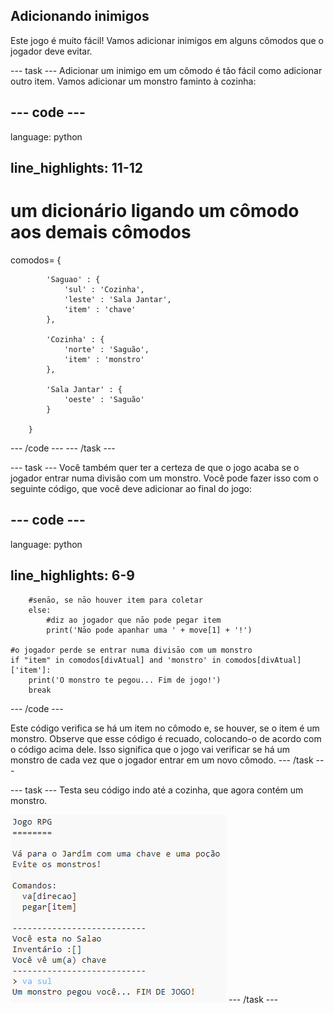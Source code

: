 ## Adicionando inimigos

Este jogo é muito fácil! Vamos adicionar inimigos em alguns cômodos que o jogador deve evitar.

\--- task \--- Adicionar um inimigo em um cômodo é tão fácil como adicionar outro item. Vamos adicionar um monstro faminto à cozinha:

## \--- code \---

language: python

## line_highlights: 11-12

# um dicionário ligando um cômodo aos demais cômodos

comodos= {

            'Saguao' : {
                'sul' : 'Cozinha',
                'leste' : 'Sala Jantar',
                'item' : 'chave'
            },
    
            'Cozinha' : {
                'norte' : 'Saguão',
                'item' : 'monstro'
            },
    
            'Sala Jantar' : {
                'oeste' : 'Saguão'
            }
    
        }
    

\--- /code \--- \--- /task \---

\--- task \--- Você também quer ter a certeza de que o jogo acaba se o jogador entrar numa divisão com um monstro. Você pode fazer isso com o seguinte código, que você deve adicionar ao final do jogo:

## \--- code \---

language: python

## line_highlights: 6-9

        #senāo, se nāo houver item para coletar
        else:
            #diz ao jogador que nāo pode pegar item
            print('Nāo pode apanhar uma ' + move[1] + '!')
    
    #o jogador perde se entrar numa divisāo com um monstro
    if "item" in comodos[divAtual] and 'monstro' in comodos[divAtual]['item']:
        print('O monstro te pegou... Fim de jogo!')
        break
    

\--- /code \---

Este código verifica se há um item no cômodo e, se houver, se o item é um monstro. Observe que esse código é recuado, colocando-o de acordo com o código acima dele. Isso significa que o jogo vai verificar se há um monstro de cada vez que o jogador entrar em um novo cômodo. \--- /task \---

\--- task \--- Testa seu código indo até a cozinha, que agora contém um monstro.

![screenshot](images/rpg-monster-test.png) \--- /task \---